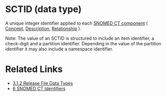 # SCTID (data type)

A unique integer identifier applied to each [SNOMED CT component](https://confluence.ihtsdotools.org/display/DOCGLOSS/SNOMED+CT+component "Glossary link: SNOMED CT component") ( [Concept](https://confluence.ihtsdotools.org/display/DOCGLOSS/Concept "Glossary link: Concept"), [Description](https://confluence.ihtsdotools.org/display/DOCGLOSS/Description "Glossary link: Description"), [Relationship](https://confluence.ihtsdotools.org/display/DOCGLOSS/Relationship "Glossary link: Relationship") ). 

Note: The value of an SCTID is structured to include an item identifier, a check-digit and a partition identifier. Depending in the value of the partition identifier it may also include a namespace identifier. 

# Related Links

  * [3.1.2 Release File Data Types](3.1.2-Release-File-Data-Types_28739352.html)
  * [6 SNOMED CT Identifiers](6-SNOMED-CT-Identifiers_33490090.html)

